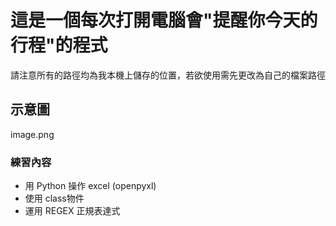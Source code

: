 # 這是一個每次打開電腦會"提醒你今天的行程"的程式
請注意所有的路徑均為我本機上儲存的位置，若欲使用需先更改為自己的檔案路徑

## 示意圖
image.png

### 練習內容
- 用 Python 操作 excel (openpyxl)
- 使用 class物件
- 運用 REGEX 正規表達式
